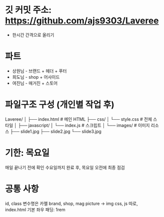 # 깃 커밋 주소: https://github.com/ajs9303/Laveree
- 한시간 간격으로 올리기

# 파트
- 상원님 - 브랜드 + 헤더 + 푸터
- 희도님 - shop + 어사이드
- 여진님 - 매거진 + 스토어

# 파일구조 구성 (개인별 작업 후) 
Laveree/
│
├── index.html          # 메인 HTML
├── css/
│   └── style.css       # 전체 스타일
│
├── javascript/
│   └── index.js        # 스크립트
│
└── images/             # 이미지 리소스
    ├── slide1.jpg
    ├── slide2.jpg
    └── slide3.jpg
 
# 기한: 목요일
   매일 끝나기 전에 확인
   수요일까지 완료 후, 목요일 오전에 최종 점검

# 공통 사항
id, class 변수명은 카멜
brand, shop, mag
picture -> img
css, js 따로, index.html
기본 좌우 패딩: 1rem

